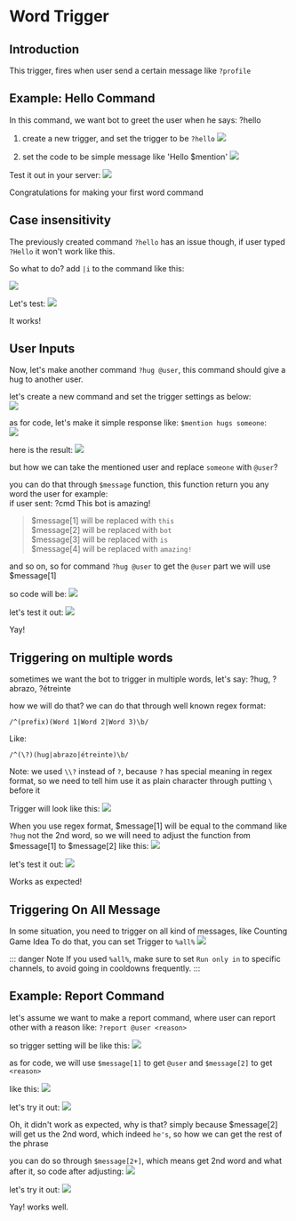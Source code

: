 # Word Trigger

## Introduction
This trigger, fires when user send a certain message like `?profile`

## Example: Hello Command
In this command, we want bot to greet the user when he says: ?hello

1. create a new trigger, and set the trigger to be `?hello`
![](https://i.imgur.com/oSeYLNr.png)

2. set the code to be simple message like 'Hello $mention'
![](https://i.imgur.com/mVWBK9C.png)

Test it out in your server:
![](https://i.imgur.com/EvEQsIq.png)

Congratulations for making your first word command

## Case insensitivity
The previously created command `?hello` has an issue though, if user typed `?Hello` it won't work like this.

So what to do? add `|i` to the command like this:

![](https://i.imgur.com/uu2phTA.png)

Let's test:
![](https://i.imgur.com/Qr03TMJ.png)

It works!

## User Inputs
Now, let's make another command `?hug @user`, this command should give a hug to another user.

let's create a new command and set the trigger settings as below:\
![](https://i.imgur.com/iK8yRXP.png)

as for code, let's make it simple response like: `$mention hugs someone`:\
![](https://i.imgur.com/GGFKqVR.png)

here is the result:
![](https://i.imgur.com/BK8qolm.png)

but how we can take the mentioned user and replace `someone` with `@user`?

you can do that through `$message` function, this function return you any word the user for example:\
if user sent: ?cmd This bot is amazing!
> $message[1] will be replaced with `this`\
$message[2] will be replaced with `bot`\
$message[3] will be replaced with `is`\
$message[4] will be replaced with `amazing!`

and so on, so for command `?hug @user`
to get the `@user` part we will use $message[1]

so code will be:
![](https://i.imgur.com/FCfSQVr.png)


let's test it out:
![](https://i.imgur.com/SXdOdM0.png)

Yay!

## Triggering on multiple words
sometimes we want the bot to trigger in multiple words, let's say: ?hug, ?abrazo, ?étreinte 

how we will do that? we can do that through well known regex format:
```regex
/^(prefix)(Word 1|Word 2|Word 3)\b/
```

Like:
```
/^(\?)(hug|abrazo|étreinte)\b/
```
Note: we used `\\?` instead of `?`, because `?` has special meaning in regex format, so we need to tell him use it as plain character through putting `\` before it

Trigger will look like this:
![](https://i.imgur.com/pYGRD8x.png)

When you use regex format, $message[1] will be equal to the command like `?hug` not the 2nd word, so we will need to adjust the function from $message[1] to $message[2]
like this:
![](https://i.imgur.com/VG1hBgB.png)

let's test it out:
![](https://i.imgur.com/RISSily.png)

Works as expected!

## Triggering On All Message
In some situation, you need to trigger on all kind of messages, like Counting Game Idea
To do that, you can set Trigger to `%all%`
![](https://i.imgur.com/YgYvhVw.png)

::: danger Note
If you used `%all%`, make sure to set `Run only in` to specific channels, to avoid going in cooldowns frequently.
:::

## Example: Report Command
let's assume we want to make a report command, where user can report other with a reason like: `?report @user <reason>`

so trigger setting will be like this:
![](https://i.imgur.com/4cGQdgN.png)

as for code, we will use `$message[1]` to get `@user`
and `$message[2]` to get `<reason>`

like this:
![](https://i.imgur.com/i45qJkX.png)

let's try it out:
![](https://i.imgur.com/sMolPyQ.png)

Oh, it didn't work as expected, why is that?
simply because $message[2] will get us the 2nd word, which indeed `he's`, so how we can get the rest of the phrase

you can do so through `$message[2+]`, which means get 2nd word and what after it, so code after adjusting:
![](https://i.imgur.com/gmoZ074.png)

let's try it out:
![](https://i.imgur.com/KZBeAVT.png)

Yay! works well.